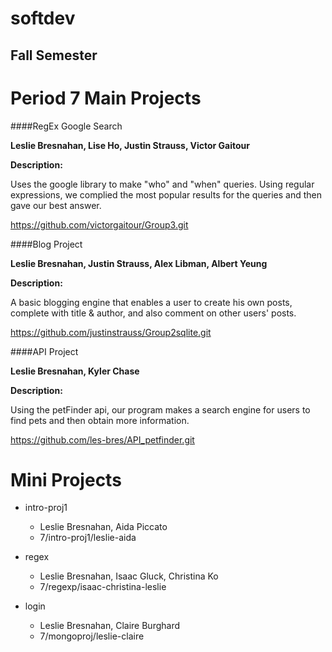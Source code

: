 softdev
=======
## Fall Semester
Period 7
Main Projects
=======
####RegEx Google Search

**Leslie Bresnahan, Lise Ho, Justin Strauss, Victor Gaitour**

**Description:**

Uses the google library to make "who" and "when" queries.  Using regular expressions, we complied the most popular results for the queries and then gave our best answer.

https://github.com/victorgaitour/Group3.git

####Blog Project

**Leslie Bresnahan, Justin Strauss, Alex Libman, Albert Yeung**

**Description:**

A basic blogging engine that enables a user to create his own posts, complete with title & author, and also comment on other users' posts.  

https://github.com/justinstrauss/Group2sqlite.git

####API Project

**Leslie Bresnahan, Kyler Chase**

**Description:**

Using the petFinder api, our program makes a search engine for users to find pets and then obtain more information.

https://github.com/les-bres/API_petfinder.git


Mini Projects
=======
* intro-proj1
  * Leslie Bresnahan, Aida Piccato
  * 7/intro-proj1/leslie-aida

* regex
  * Leslie Bresnahan, Isaac Gluck, Christina Ko
  * 7/regexp/isaac-christina-leslie

* login
  * Leslie Bresnahan, Claire Burghard
  * 7/mongoproj/leslie-claire
  

